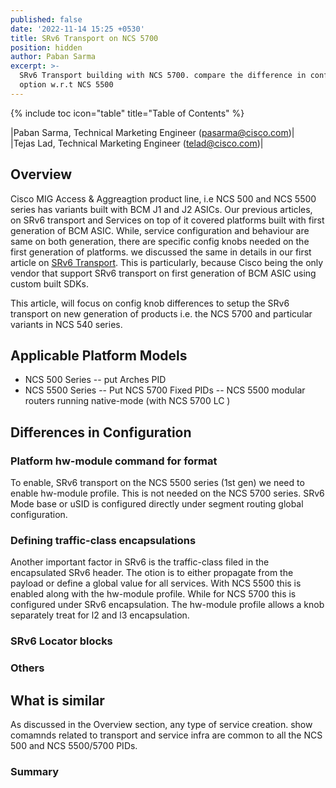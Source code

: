 ```yaml
---
published: false
date: '2022-11-14 15:25 +0530'
title: SRv6 Transport on NCS 5700
position: hidden
author: Paban Sarma
excerpt: >-
  SRv6 Transport building with NCS 5700. compare the difference in configuration
  option w.r.t NCS 5500
---
```

{% include toc icon="table" title="Table of Contents" %}

|Paban Sarma, Technical Marketing Engineer (pasarma@cisco.com)|  
|Tejas Lad, Technical Marketing Engineer (telad@cisco.com)|

<h2> Overview </h2>

Cisco MIG Access & Aggreagtion product line, i.e NCS 500 and NCS 5500 series has variants built with BCM J1 and J2 ASICs. Our previous articles, on SRv6 transport and Services on top of it covered platforms built with first generation of BCM ASIC. While, service configuration and behaviour are same on both generation, there are specific config knobs needed on the first generation of platforms. we discussed the same in details in our first article on [SRv6 Transport](https://xrdocs.io/ncs5500/tutorials/srv6-transport-on-ncs-part-1/). This is particularly, because Cisco being the only vendor that support SRv6 transport on first generation of BCM ASIC using custom built SDKs. 

This article, will focus on config knob differences to setup the SRv6 transport on new generation of products i.e. the NCS 5700 and particular variants in NCS 540 series. 

<h2> Applicable Platform Models </h2>
  
 - NCS 500 Series
  	-- put Arches PID
  - NCS 5500 Series
  	-- Put NCS 5700 Fixed PIDs
  	-- NCS 5500 modular routers running native-mode (with NCS 5700 LC ) 

<h2> Differences in Configuration</h2>

### Platform hw-module command for format
To enable, SRv6 transport on the NCS 5500 series (1st gen) we need to enable hw-module profile. This is not needed on the NCS 5700 series. SRv6 Mode base or uSID is configured directly under segment routing global configuration.

### Defining traffic-class encapsulations
Another important factor in SRv6 is the traffic-class filed in the encapsulated SRv6 header. The otion is to either propagate from the payload or define a global value for all services. With NCS 5500 this is enabled along with the hw-module profile. While for NCS 5700 this is configured under SRv6 encapsulation. The hw-module profile allows a knob separately treat for l2 and l3 encapsulation. 

### SRv6 Locator blocks
### Others
  
  <h2> What is similar </h2>
As discussed in the Overview section, any type of service creation. show comamnds related to transport and service infra are common to all the NCS 500 and NCS 5500/5700 PIDs.

<h3> Summary </h2>

